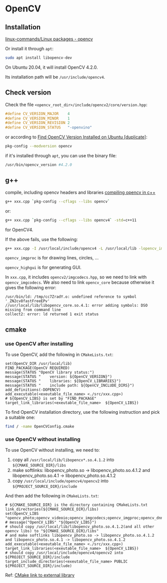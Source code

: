 # OpenCV

## Installation
[linux-commands/Linux packages - opencv](https://github.com/keineahnung2345/linux-commands/blob/master/Linux%20packages.md#opencv)

Or install it through `apt`:
```sh
sudo apt install libopencv-dev
```
On Ubuntu 20.04, it will install OpenCV 4.2.0.

Its installation path will be `/usr/include/opencv4`.

## Check version
Check the file `<opencv_root_dir>/include/opencv2/core/version.hpp`:
```cpp
#define CV_VERSION_MAJOR    4
#define CV_VERSION_MINOR    1
#define CV_VERSION_REVISION 2
#define CV_VERSION_STATUS   "-openvino"
```

or according to [Find OpenCV Version Installed on Ubuntu [duplicate]](https://stackoverflow.com/questions/8804064/find-opencv-version-installed-on-ubuntu/12536170):

```sh
pkg-config --modversion opencv
```

if it's installed through `apt`, you can use the binary file:
```sh
/usr/bin/opencv_version #4.2.0
```

## g++
compile, including opencv headers and libraries
[compiling opencv in c++](https://stackoverflow.com/questions/9094941/compiling-opencv-in-c)
```sh
g++ xxx.cpp `pkg-config --cflags --libs opencv`
```
or:
```sh
g++ xxx.cpp `pkg-config --cflags --libs opencv4` -std=c++11
```
for OpenCV4.

If the above fails, use the following:
```sh
g++ xxx.cpp -I /usr/local/include/opencv4 -L /usr/local/lib -lopencv_imgcodecs -lopencv_core -lopencv_imgproc -lopencv_highgui -std=c++11
```

`opencv_imgproc` is for drawing lines, circles, ...

`opencv_highgui` is for generating GUI.

In `xxx.cpp`, it includes `opencv2/imgcodecs.hpp`, so we need to link with `opencv_imgcodecs`.
We also need to link `opencv_core` because otherwise it gives the following error:
```
/usr/bin/ld: /tmp/cc7ZradY.o: undefined reference to symbol '_ZN2cv8fastFreeEPv'
//usr/local/lib/libopencv_core.so.4.1: error adding symbols: DSO missing from command line
collect2: error: ld returned 1 exit status
```

## cmake
### use OpenCV after installing
To use OpenCV, add the following in `CMakeLists.txt`:
```
set(OpenCV_DIR /usr/local/lib)
FIND_PACKAGE(OpenCV REQUIRED)
message(STATUS "OpenCV library status:")
message(STATUS "    version: ${OpenCV_VERSION}")
message(STATUS "    libraries: ${OpenCV_LIBRARIES}")
message(STATUS "    include path: ${OpenCV_INCLUDE_DIRS}")
add_definitions(-DOPENCV)
add_executable(<exeutable_file_name> <./src/xxx.cpp>)
# ${OpenCV_LIBS} is set by "FIND_PACKAGE"
target_link_libraries(<exeutable_file_name>  ${OpenCV_LIBS})
```
To find OpenCV installation directory, use the following instruction and pick a suitable one:
```sh
find / -name OpenCVConfig.cmake
```

### use OpenCV without installing
To use OpenCV without installing, we need to:
1. copy all `/usr/local/lib/libopencv*.so.4.1.2` into `${CMAKE_SOURCE_DIR}/libs`
2. make softlinks: libopencv_photo.so -> libopencv_photo.so.4.1.2 and libopencv_photo.so.4.1 -> libopencv_photo.so.4.1.2
3. copy `/usr/local/include/opencv4/opencv2` into `${PROJECT_SOURCE_DIR}/include`

And then add the following in `CMakeLists.txt`:
```
# ${CMAKE_SOURCE_DIR} is the directory containing CMakeLists.txt
link_directories(${CMAKE_SOURCE_DIR}/libs)
set(OpenCV_LIBS "opencv_photo;opencv_videoio;opencv_imgcodecs;opencv_imgproc;opencv_dnn;opencv_calib3d;opencv_stitching;opencv_core;opencv_features2d;opencv_ml;opencv_video;opencv_flann;opencv_objdetect;opencv_highgui;opencv_gapi;opencv_superres;opencv_img_hash;opencv_bgsegm;opencv_line_descriptor;opencv_tracking;opencv_datasets;opencv_xobjdetect;opencv_face;opencv_quality;opencv_hdf;opencv_text;opencv_bioinspired;opencv_xfeatures2d;opencv_xphoto;opencv_rgbd;opencv_ximgproc;opencv_surface_matching;opencv_fuzzy;opencv_stereo;opencv_freetype;opencv_dnn_objdetect;opencv_shape;opencv_reg;opencv_hfs;opencv_videostab;opencv_saliency;opencv_dpm;opencv_structured_light;opencv_optflow;opencv_dnn_superres;opencv_aruco;opencv_sfm;opencv_plot;opencv_phase_unwrapping;opencv_ccalib")
# message("OpenCV_LIBS" "${OpenCV_LIBS}")
# should copy /usr/local/lib/libopencv_photo.so.4.1.2(and all other opencv libs) to "${CMAKE_SOURCE_DIR}/libs"
# and make softlinks libopencv_photo.so -> libopencv_photo.so.4.1.2 and libopencv_photo.so.4.1 -> libopencv_photo.so.4.1.2
add_executable(<exeutable_file_name> <./src/xxx.cpp>)
target_link_libraries(<exeutable_file_name>  ${OpenCV_LIBS})
# should copy /usr/local/include/opencv4/opencv2 into ${PROJECT_SOURCE_DIR}/include
target_include_directories(<exeutable_file_name> PUBLIC ${PROJECT_SOURCE_DIR}/include)
```

Ref: [CMake link to external library](https://stackoverflow.com/questions/8774593/cmake-link-to-external-library)
